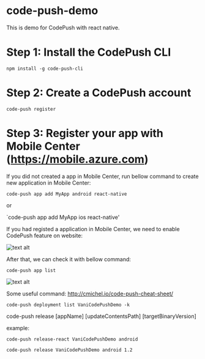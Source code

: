 # code-push-demo
This is demo for CodePush with react native.

# Step 1: Install the CodePush CLI
`npm install -g code-push-cli`

# Step 2: Create a CodePush account
`code-push register`
# Step 3: Register your app with Mobile Center (https://mobile.azure.com)
If you did not created a app in Mobile Center, run bellow command to create new application in Mobile Center: 

`code-push app add MyApp android react-native`

or 

`code-push app add MyApp ios react-native'

If you had registed a application in Mobile Center, we need to enable CodePush feature on website: 

![text alt](https://raw.githubusercontent.com/gitvani/code-push-demo/master/images/code-push-01.png)

After that, we can check it with bellow command: 

`code-push app list`

![text alt](https://raw.githubusercontent.com/gitvani/code-push-demo/master/images/code-push-02.png)


Some useful command: 
http://cmichel.io/code-push-cheat-sheet/

`code-push deployment list VaniCodePushDemo -k`

code-push release [appName] [updateContentsPath] [targetBinaryVersion]

example:

`code-push release-react VaniCodePushDemo android`

`code-push release VaniCodePushDemo android 1.2`





